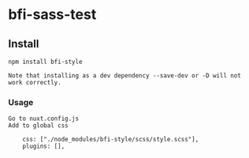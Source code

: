 # bfi-sass-test

## Install

```
npm install bfi-style
```

```
Note that installing as a dev dependency --save-dev or -D will not work correctly.

```

### Usage

```
Go to nuxt.config.js
Add to global css

    css: ["./node_modules/bfi-style/scss/style.scss"],
    plugins: [],


```

<!-- ### Compiles and minifies for production

```
npm run build
```

### Lints and fixes files

```
npm run lint
```

### Customize configuration -->

<!-- See [Configuration Reference](https://cli.vuejs.org/config/).
"# publish-test"
"# publish-test" -->
